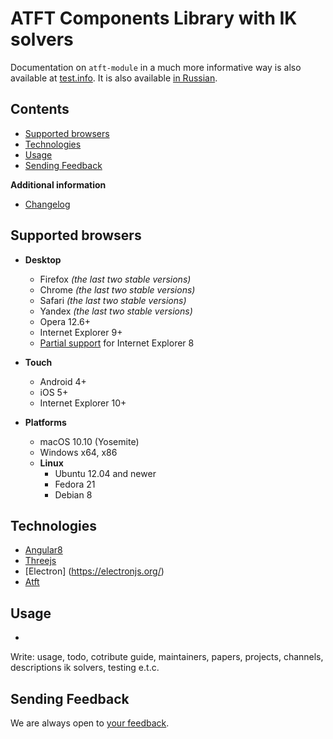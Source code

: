 # ATFT Components Library with IK solvers

Documentation on `atft-module` in a much more informative way is also available at [test.info](https://en.test.info/libs/atft-module/). It is also available [in Russian](https://github.com/Barkarula/threejsIkSolvers/blob/master/README.ru.md).

## Contents

* [Supported browsers](#supported-browsers)
* [Technologies](#technologies)
* [Usage](#usage)
* [Sending Feedback](#sending-feedback)

**Additional information**

* [Changelog](./CHANGELOG.md)

## Supported browsers

* **Desktop**
  * Firefox *(the last two stable versions)*
  * Chrome *(the last two stable versions)*
  * Safari *(the last two stable versions)*
  * Yandex *(the last two stable versions)*
  * Opera 12.6+
  * Internet Explorer 9+
  * [Partial support](#support-for-internet-explorer-8) for Internet Explorer 8

* **Touch**
  * Android 4+
  * iOS 5+
  * Internet Explorer 10+

* **Platforms**
  * macOS 10.10 (Yosemite)
  * Windows x64, x86
  * **Linux**
    * Ubuntu 12.04 and newer
    * Fedora 21
    * Debian 8


## Technologies

* [Angular8](https://angular.io/)
* [Threejs](https://threejs.org/)
* [Electron] (https://electronjs.org/)
* [Atft](https://makimenko.github.io/angular-template-for-threejs/)

## Usage

-
Write: usage, todo, cotribute guide, maintainers, papers, projects, channels, descriptions ik solvers, testing e.t.c.

## Sending Feedback

We are always open to [your feedback](https://github.com/Barkarula/threejsIkSolvers/issues).